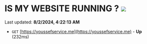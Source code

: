 # IS MY WEBSITE RUNNING ? [![](https://img.shields.io/static/v1?label=Sponsor&message=%E2%9D%A4&logo=GitHub&color=%23fe8e86)](https://github.com/sponsors/Youssef-Lehmam)

Last updated: **8/2/2024, 4:22:13 AM**

- `GET` [https://youssefservice.me](https://youssefservice.me) - **Up** (232ms)
